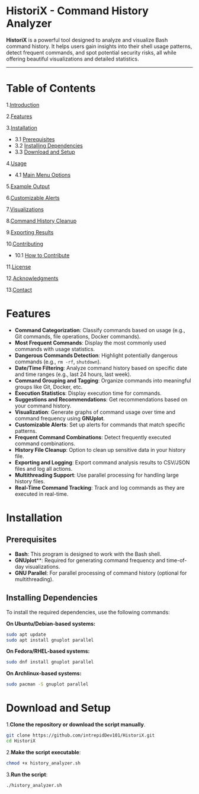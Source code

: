 # HistoriX - Command History Analyzer


**HistoriX** is a powerful tool designed to analyze and visualize Bash command history. It helps users gain insights into their shell usage patterns, detect frequent commands, and spot potential security risks, all while offering beautiful visualizations and detailed statistics.

---

# Table of Contents
1.[Introduction](#HistoriX-CommandHistoryAnalyzer)

2.[Features](#Features)

3.[Installation](#Installation)
- 3.1 [Prerequisites](#Prerequisites)
- 3.2 [Installing Dependencies](#InstallingDependencies)
- 3.3 [Download and Setup](#DownloadandSetup)

4.[Usage](#Usage)
- 4.1 [Main Menu Options](#MainMenuOptions)

5.[Example Output](#ExampleOutput)

6.[Customizable Alerts](#CustomizableAlerts)

7.[Visualizations](#Visualizations)

8.[Command History Cleanup](#CommandHistoryCleanup)

9.[Exporting Results](#ExportingResults)

10.[Contributing](#Contributing)
- 10.1 [How to Contribute](#HowtoContribute)

11.[License](#License)

12.[Acknowledgments](#Acknowledgements)

13.[Contact](#Contact)


# Features
- **Command Categorization**: Classify commands based on usage (e.g., Git commands, file operations, Docker commands).
- **Most Frequent Commands**: Display the most commonly used commands with usage statistics.
- **Dangerous Commands Detection**: Highlight potentially dangerous commands (e.g., `rm -rf`, `shutdown`).
- **Date/Time Filtering**: Analyze command history based on specific date and time ranges (e.g., last 24 hours, last week).
- **Command Grouping and Tagging**: Organize commands into meaningful groups like Git, Docker, etc.
- **Execution Statistics**: Display execution time for commands.
- **Suggestions and Recommendations**: Get recommendations based on your command history.
- **Visualization**: Generate graphs of command usage over time and command frequency using **GNUplot**.
- **Customizable Alerts**: Set up alerts for commands that match specific patterns.
- **Frequent Command Combinations**: Detect frequently executed command combinations.
- **History File Cleanup**: Option to clean up sensitive data in your history file.
- **Exporting and Logging**: Export command analysis results to CSV/JSON files and log all actions.
- **Multithreading Support**: Use parallel processing for handling large history files.
- **Real-Time Command Tracking**: Track and log commands as they are executed in real-time.

# Installation
## Prerequisites
- **Bash**: This program is designed to work with the Bash shell.
- **GNUplot****: Required for generating command frequency and time-of-day visualizations.
- **GNU Parallel**: For parallel processing of command history (optional for multithreading).
## Installing Dependencies
To install the required dependencies, use the following commands:

**On Ubuntu/Debian-based systems:**
```bash
sudo apt update
sudo apt install gnuplot parallel
```

**On Fedora/RHEL-based systems:**
```bash
sudo dnf install gnuplot parallel
```

**On Archlinux-based systems:**
```bash
sudo pacman -S gnuplot parallel
```

# Download and Setup
1.**Clone the repository or download the script manually**.

```bash
git clone https://github.com/intrepidDev101/HistoriX.git
cd HistoriX
```

2.**Make the script executable**:

```bash
chmod +x history_analyzer.sh
```

3.**Run the script**:

```bash
./history_analyzer.sh
```